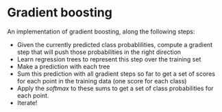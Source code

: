 # Gradient boosting

An implementation of gradient boosting, along the following steps:

- Given the currently predicted class probablilities, compute a
  gradient step that will push those probabilities in the right
  direction
- Learn regression trees to represent this step over the training set
- Make a prediction with each tree
- Sum this prediction with all gradient steps so far to get a set of
  scores for each point in the training data (one score for each
  class)
- Apply the *softmax* to these sums to get a set of class
  probabilities for each point.
- Iterate!
